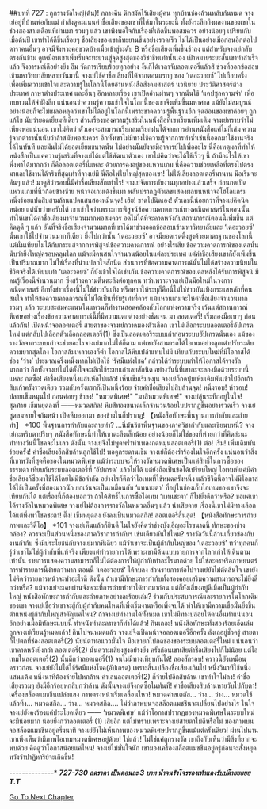 ##บทที่ 727 : ถูกรางวัลใหญ่(ต้น)!
กลางคืน
ดึกสงัดไร้เสียงผู้คน ทุกบ้านช่องล้วนหลับกันหมด
จางเย่อยู่ที่บ้านพ่อกับแม่ กำลังดูคะแนนค่าชื่อเสียงของเขาที่ได้มาในระยะนี้ ทั้งยังระลึกถึงผลงานของเขาในช่วงสองสามเดือนที่ผ่านมา รวมๆ แล้ว เขาพึงพอใจกับเรื่องที่เกิดขึ้นพอสมควร อย่างน้อยๆ เปรียบกับเมื่อต้นปี เขาทำได้ดีขึ้นเรื่อยๆ ชื่อเสียงของเขาก็ทะยานขึ้นอย่างรวดเร็ว ไม่ได้เป็นอย่างเมื่อก่อนอีกต่อไป ดาราคนอื่นๆ อาจมีจังหวะคอขวดบ้างเมื่อเข้าสู่ระดับ B หรือชื่อเสียงเพิ่มขึ้นช้าลง แต่สำหรับจางเย่กลับตรงกันข้าม ดูเหมือนเขาเพิ่งเริ่มจะทะยานสู่จุดสูงสุดของวิชาชีพเท่านั้นเอง
เป้าหมายระยะสั้นเขาทำสำเร็จแล้ว จึงอารมณ์ดีอย่างยิ่ง
อืม จัดการเรียบร้อยทุกอย่าง งั้นก็ได้เวลาจับลอตเตอรี่แล้วสิ
ช่วงที่ออกข้อสอบเข้ามหาวิทยาลัยหลายวันมานี้ จางเย่ใช้ค่าชื่อเสียงที่ได้จากตอนแรกๆ ของ ‘เดอะวอยซ์’ ไปเกือบครึ่ง เพื่อเพิ่มความเข้าใจและความรู้ในโลกนี้โดยอ่านหนังสือสังคมศาสตร์ นวนิยาย ประวัติศาสตร์ต่างประเทศ ภาษาต่างประเทศ และอื่นๆ อีกหลายเรื่อง เขาเปิดอ่านผ่านๆ จากนั้นใช้ ‘แคปซูลความจำ’ เพื่อทบทวนให้จำฝังลึก แน่นอนว่าความรู้ความเข้าใจในโลกนี้ของเขาจึงเพิ่มขึ้นมหาศาล แม้ยังไม่สมบูรณ์ อย่างน้อยก็จะไม่เผลอหลุดว่าเขาไม่ได้อยู่ในโลกนี้เพราะขาดความรู้พื้นฐานอีก จุดอ่อนของเขาค่อยๆ ถูกแก้ไข นับว่ายอดเยี่ยมทีเดียว
ส่วนเรื่องของความรู้เสริมในหนังสือที่เขาเรียนเพิ่มเติม จางเย่ทราบว่าไม่เพียงพอแน่นอน เขาไม่คิดว่าตัวเองจะสามารถเรียกลมเรียกฝนได้จากการอ่านหนังสือแค่ไม่กี่เล่ม ความรู้จากตำรานั้นนับว่าล้าสมัยพอสมควร อีกทั้งเขาไม่มีทางใช้ความรู้จากการทำซ้ำเช่นนี้ออกมาใช้งานจริงได้ในทันที และมันไม่ได้ยอดเยี่ยมขนาดนั้น ไม่อย่างนั้นยังจะมีอาจารย์ไปเพื่ออะไร นี่คือเหตุผลที่ทำให้หนังสือเป็นแค่ความรู้เสริมที่จางเย่ได้แต่ใช้พัฒนาตัวเอง เขาไม่คิดว่าจะได้ใช้เร็วๆ นี้ ถ้ามีอะไรให้เขาพึ่งพาได้มากกว่า ก็คือลอตเตอรี่นี่แหละ ด้วยการคงอยู่ของแหวนเกม นี่คือความช่วยเหลือที่ตรงไปตรงมาและใช้งานได้จริงที่สุดเท่าที่จางเย่มี นี่คือไพ่ใบใหญ่สุดของเขา!
ไม่ได้เสี่ยงลอตเตอรี่มานาน มือเริ่มจะคันๆ แล้ว!
มาดูสิว่ารอบนี้มีค่าชื่อเสียงสักเท่าไร!
จางเย่จัดการกับงานทุกอย่างแล้วเสร็จ ก่อนกดเปิดแหวนเกมที่นิ้วก้อยข้างซ้าย หน้าจอเกมเด้งขึ้นมา พลันปรากฏตัวเลขแสดงผลบนหน้าจอโฮโลแกรม
หนึ่งร้อยแปดสิบสามล้านแปดแสนสองหมื่นจุด!
เฮ้ย!
ขาดไปนิดเอง!
ตัวเลขนี้น้อยกว่าที่จางเย่คิดนิดหน่อย แต่นับว่าพอรับได้
เขาเข้าใจว่าเพราะการพิสูจน์ข้อความคาดการณ์ทางคณิตศาสตร์ในตอนนั้น ทำให้เขาได้ค่าชื่อเสียงมาจำนวนมากพอสมควร อดไม่ได้ที่จะคาดหวังกับสถานการณ์ตอนนี้เพิ่มขึ้น แต่คิดดูดี ๆ แล้ว อันที่จริงชื่อเสียงจำนวนมากที่เขาได้มาช่วงออกข้อสอบเข้ามหาวิทยาลัยและ ‘เดอะวอยซ์’ นั้นเขาใช้ไปจำนวนมากทีเดียว ยิ่งไปกว่านั้น ‘เดอะวอยซ์’ อาจมียอดเรตติ้งสูงด้วยมาตรฐานของโลกนี้ แต่นั่นเทียบไม่ได้กับกระแสจากการพิสูจน์ข้อความคาดการณ์ อย่างไรเสีย ข้อความคาดการณ์ของเดลนั้นนับว่ายิ่งใหญ่ครอบคลุมโลก แม้จะมีคนสนใจจำนวนน้อยในแต่ละประเทศ แต่ค่าชื่อเสียงเขาก็ยังเพิ่มขึ้นเป็นปริมาณมาก ไม่ใช่เรื่องที่น่าแปลกใจสักนิด
ส่วนการที่ข้อความคาดการณ์นั้นไม่ได้สร้างความนิยมในชีวิตจริงได้เทียบเท่า ‘เดอะวอยซ์’ ก็ยังเข้าใจได้เช่นกัน ข้อความคาดการณ์ของเดลหลังได้รับการพิสูจน์ มีคนรู้เรื่องนี้จำนวนมาก ซึ่งสร้างความตื่นตะลึงต่อทุกคน ทว่าเพราะจางเย่เป็นมือใหม่ในวงการคณิตศาสตร์ อีกทั้งข่าวเรื่องนี้ไม่ใช่ข่าวบันเทิง หรือหากให้ระบุก็คือนี่ไม่ใช่ข่าวบันเทิงกระแสหลักที่คนสนใจ ทำให้ข้อความคาดการณ์นี้ไม่ได้เป็นที่รับรู้เท่าที่ควร แม้แหวนเกมจะให้ค่าชื่อเสียงจำนวนมาก รวมๆ แล้ว ระบบสะสมคะแนนในแหวนก็ทำงานสอดคล้องกับโลกแห่งความจริง เว้นแต่สถานการณ์พิเศษอย่างเรื่องข้อความคาดการณ์นี้ที่มีความแตกต่างอย่างชัดเจน
มา ลอตเตอรี่!
เริ่มลองมือเบาๆ ก่อนแล้วกัน!
เปิดหน้าจอลอตเตอรี่ สายตาของจางเย่กวาดมองตัวเลือก เขาไม่เลือกระบบลอตเตอรี่อัปเกรดใหม่ แต่กลับไปเลือกตัวเลือกลอตเตอรี่(1) ซึ่งเป็นลอตเตอรี่ระบบเก่าก่อนระบบอัปเกรดนั่นเอง แม้ของรางวัลจากระบบเก่าจะช่วยอะไรจางเย่มากไม่ได้ก็ตาม แต่เขายังสามารถได้ไอเทมอย่างลูกเต๋าปรับระดับความยากสุดโกง โอกาสล้มเหลวเองก็ต่ำ โอกาสได้หีบเปล่าแทบไม่มี เทียบกับระบบใหม่ที่มีโอกาสได้ช่อง ‘ว่าง’ ประมาณครึ่งหนึ่งหากไม่เปิดใช้ ‘รัศมีแห่งโชค’ กล่าวได้ว่าระบบเก่าให้โอกาสได้รางวัลมากกว่า อีกทั้งจางเย่ไม่ได้ตั้งใจจะเลิกใช้ระบบเก่าเลยสักนิด อย่างวันนี้ที่เขากะจะลองมือด้วยระบบนี้แหละ
กดซื้อ!
ค่าชื่อเสียงหนึ่งแสนหักไปแล้ว!
เห็นเข็มเริ่มหมุน จางเย่ก็กดปุ่มเพิ่มเดิมพันเข้าไปอีกเก้าสิบเก้าครั้งรวดเดียว รวมกับครั้งแรกก็เป็นหนึ่งร้อย จ่ายค่าชื่่อเสียงไปสิบล้านจุด!
หนึ่งรอบ!
ห้ารอบ!
ปลายเข็มหมุนไป ก่อนค่อยๆ ช้าลง!
"หมวดพิเศษ!"
"มาสิหมวดพิเศษ!"
จางเย่ลุ้นระทึกอยู่ในใจ!
สุดท้าย เข็มหยุดลงที่ ——หมวดสกิล!
หีบสีทองขนาดเล็กจำนวนร้อยใบปรากฏขึ้นอย่างรวดเร็ว จางเย่สูดลมหายใจก้มหน้า เปิดหีบออกมา ของข้างในก็ปรากฏ!
【หนังสือทักษะพื้นฐานการกำกับและถ่ายทำ】 *100
พื้นฐานการกำกับและถ่ายทำ? ...นี่มันวิชาพื้นฐานของภาควิชากำกับและเขียนบทนี่?
จางเย่กะพริบตาปริบๆ หนังสือทักษะนี้ทำให้เขาตะลึงเล็กน้อย อย่างน้อยก็ไม่ใช่ของที่ห่วยกว่าที่คิดล่ะนะ ท่าทางวันนี้โชคจะไม่เลว
ดังนั้น จางเย่จึงไม่พูดพร่ำทำเพลงกดหมุนลอตเตอรี่(1) ต่อ!
เริ่ม!
เพิ่มเดิมพันร้อยครั้ง!
ค่าชื่อเสียงอีกสิบล้านถูกใช้ไป!
พอดูกระดานเข็ม จางเย่ก็ต้องร่ำร้องในใจอีกครั้ง แน่นอนว่าสิ่งที่เขาหวังที่สุดคือของในหมวดพิเศษ แม้ว่าระบบจะให้รางวัลหมวดพิเศษเป็นแค่สิทธิ์ในการซื้อของธรรมดา เทียบกับระบบลอตเตอรี่ที่ ‘อัปเกรด’ แล้วไม่ได้ แต่ยังถือเป็นข้อได้เปรียบใหญ่ ไอเทมที่แค่มีค่าชื่อเสียงก็ซื้อมาใช้ได้โดยไม่มีข้อจำกัด อย่างไรก็ดีกว่าไอเทมที่ใช้หมดครั้งหนึ่ง แล้วชีวิตนี้อาจไม่มีโอกาสได้ใช้เป็นครั้งที่สองมากนัก ยกเว้นจะเป็นเหมือนกับ ‘แทนชะตา’ ที่อยู่ในช่องเก็บไอเทมของเขาจึงจะเทียบกันได้ แต่เรื่องนี้ก็ต้องบอกว่า ถ้าได้สิทธิ์ในการซื้อไอเทม ‘แทนชะตา’ ก็ไม่ยิ่งดีกว่าหรือ?
ขอแค่เขาได้รางวัลในหมวดพิเศษ จางเย่ไม่ต้องการรางวัลในหมวดอื่นๆ แล้ว น่าเสียดาย เรื่องนี้เขาไม่มีทางเลือก ได้แต่พึ่งพาโชคชะตา!
ติ๊ง!
เข็มหยุดลง ยังคงเป็นหมวดสกิล!
ลอตเตอรี่สิ้นสุด!
【หนังสือทักษะการถ่ายภาพและวิดีโอ】 *101
จางเย่เห็นแล้วก็ยินดี ในใจยังคิดว่าช่างบังเอิญอะไรขนาดนี้ ทักษะของช่างกล้อง? ควรจะเป็นส่วนหนึ่งของภาควิชาการกำกับฯ เช่นเดียวกันใช่ไหม? รางวัลวันนี้ล้วนเกี่ยวข้องกับงานกำกับ ซึ่งมีประโยชน์กับจางเย่มากทีเดียว แม้ว่าเขาจะเป็นผู้กำกับใหญ่ของ ‘เดอะวอยซ์’ ทว่าทุกคนก็รู้ว่าเขาไม่ใช่ผู้กำกับที่แท้จริง เพียงแต่ทำรายการได้เพราะเขามีต้นแบบรายการจากโลกเก่าให้เดินตามเท่านั้น รายการแสดงความสามารถก็ไม่ได้ต้องการให้ผู้กำกับทำอะไรมากด้วย ไม่ใช่ละครหรือภาพยนตร์ การทำรายการนี้ง่ายกว่ามาก
ตอนนี้ ‘เดอะวอยซ์’ ได้จบลง ส่วนรายการต่อไปจางเย่ยังไม่ตัดสินใจ เขายังไม่คิดว่ารายการหน้าจะทำอะไรดี ดังนั้น ถ้าเขามีทักษะการกำกับทั้งสองคอยเสริมความสามารถจะไม่ยิ่งดีกว่าหรือ? แม้จางเย่จะเคยผ่านจังหวะที่การถ่ายทำทำได้ยากมาก่อน แต่ก็ยังเสี่ยงอยู่ดีเมื่อเป็นผู้กำกับใหญ่ หนังสือทักษะการกำกับและถ่ายภาพอย่างละร้อยเล่ม? ร่วมกับประสบการณ์และรายการในโลกเดิมของเขา จางเย่เชื่อว่าเขาจะสู้กับผู้กำกับคนไหนที่เพิ่งเริ่มงานหรือเพิ่งจบได้ ทำให้เขามีความเชื่อมั่นยิ่งขึ้น ตำแหน่งผู้กำกับใหญ่สำคัญแค่ไหน? ถ้าจางเย่ทำงานได้ทั้งหมด เขาไม่มีทางปล่อยให้คนอื่นทำแน่นอน อีกอย่างเมื่อมีทักษะแบบนี้ ทำหนังทำละครเขาก็ทำได้แล้ว!
กินเถอะ!
หนังสือทักษะทั้งสองร้อยเอ็ดเล่มถูกจางเย่เรียนรู้หมดแล้ว!
กินไปจนหมดแล้ว จางเย่จึงเปิดหน้าจอลอตเตอรี่อีกครั้ง ลังเลอยู่ชั่วครู่ สายตาก็ไปตกที่ช่องลอตเตอรี่(2) นัยน์ตาทอแววมั่นใจ มือเขายกไปกดช่องของระบบลอตเตอรี่ใหม่ แน่นอนว่าเขาคาดหวังยิ่งกว่า ลอตเตอรี่(2) นั้นความเสี่ยงสูงอย่างยิ่ง ครั้งก่อนเขาเสียค่าชื่อเสียงไปก็ไม่น้อย แต่ไอเทมในลอตเตอรี่(2) นั้นดีกว่าลอตเตอรี่(1) จนไม่มีทางเทียบกันได้!
ลองสักรอบ!
คราวนี้ยังเหมือนคราวก่อน จางเย่ยังไม่ได้ใช้รัศมีแห่งโชค(อัปเกรด) เพราะสิ้นเปลืองชื่อเสียงเกินไป หนึ่งวินาทีใช้หนึ่งแสนแต้ม หนึ่งนาทีต้องจ่ายไปหกล้าน ค่าเล่นลอตเตอรี่(2) ก็จ่ายไปอีกสิบล้าน เขาทำใจไม่ลง!
ค่าชื่อเสียงรวมๆ ยังมีอีกร้อยหกสิบกว่าล้าน ดังนั้นจางเย่จึงกดซื้อในทันที!
ค่าชื่อเสียงสิบล้านหายวับไปกับตา!
เครื่องสล็อตแมชชีนเปล่งแสง ภาพตรงหน้าเริ่มเคลื่อนไหว!
หมวดค่าสเตตัส…
ว่าง…
ว่าง…
หมวดใช้แล้วทิ้ง…
หมวดสกิล…
ว่าง…
หมวดสกิล....
ไม่ว่าภาพบนจอสล็อตแมชชีนจะเปลี่ยนไปอย่างไร ในใจจางเย่ยังคงร้องแค่ประโยคเดียว —— ‘หมวดพิเศษ’ แม้ว่าโอกาสปรากฏของหมวดพิเศษในระบบใหม่จะมีน้อยมาก น้อยยิ่งกว่าลอตเตอรี่ (1) เสียอีก แต่ไม่ทราบเพราะจางเย่สายตาไม่ดีหรือไม่ มองภาพบนจอสล็อตแมชชีนอยู่ครึ่งนาที จางเย่ยังไม่เห็นภาพของหมวดพิเศษปรากฏขึ้นแม้แต่ครั้งเดียว!
ผ่านไปนาน เขาเพิ่งเห็นว่ามีภาพไอเทมหมวดพิเศษอยู่ด้วย!
ใช่แล้ว! ไม่ใช่แค่ถูกรางวัล เขาถึงกับเห็นว่ามีสิ่งที่ยากจะพบด้วย คิดดูว่าโอกาสน้อยแค่ไหน!
จางเย่ไม่มั่นใจนัก เขามองเครื่องสล็อตแมชชีนอยู่ครู่ก่อนจะสั่งหยุด หวังว่าปาฏิหาริย์จะเกิดขึ้น!


*-*-*-*-*-*-*-*-*-*-*-*-*-*-*
***727-730 ลดราคา เป็นตอนละ 3 บาท น้ำจนรังโจรรองเท้าแดงรับบ่ด๊ายยยยย T.T***


[Go To Next Chapter]( ./28.md)